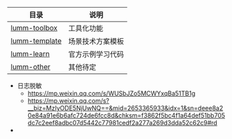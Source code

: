 | 目录                                     | 说明             |
| ---------------------------------------- | ---------------- |
| [lumm-toolbox](lumm-toolbox/README.md)   | 工具化功能       |
| [lumm-template](lumm-template/README.md) | 场景技术方案模板 |
| [lumm-learn](lumm-learn/README.md)       | 官方示例学习代码 |
| [lumm-other](lumm-other/README.md)       | 其他待定         |





- 日志脱敏
  - https://mp.weixin.qq.com/s/WUSbJZo5MCWYxqBa51TB1g
  - https://mp.weixin.qq.com/s?__biz=MzIyODE5NjUwNQ==&mid=2653365933&idx=1&sn=deee8a20e84a91e6b6afc724de6fcc8d&chksm=f3862f5bc4f1a64def51bb705dc7c2eef8adbc07d5442c77981cedf2a277a269d3dda52c62c9#rd
- 
